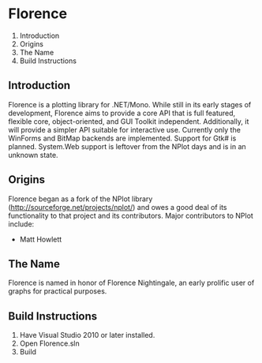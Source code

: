 # Florence
1. Introduction
2. Origins
3. The Name
4. Build Instructions


## Introduction
Florence is a plotting library for .NET/Mono.  While still in its early stages of development, Florence aims to provide a core API that is full featured, flexible core, object-oriented, and GUI Toolkit independent.  Additionally, it will provide a simpler API suitable for interactive use. Currently only the WinForms and BitMap backends are implemented.  Support for Gtk# is planned. System.Web support is leftover from the NPlot days and is in an unknown state.

## Origins
Florence began as a fork of the NPlot library (http://sourceforge.net/projects/nplot/) and owes a good deal of its functionality to that project and its contributors.  Major contributors to NPlot include:
* Matt Howlett

## The Name
Florence is named in honor of Florence Nightingale, an early prolific user of graphs for practical purposes.

## Build Instructions
1. Have Visual Studio 2010 or later installed.
2. Open Florence.sln
3. Build


